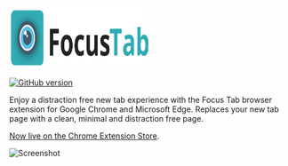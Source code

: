 <img alt="Focus Tab Logo" src="assets/images/FocusTabLogo.svg" width="250px" height="110px">

[![GitHub version](https://img.shields.io/github/manifest-json/v/DanielWinning/FocusTab?style=for-the-badge)](https://img.shields.io/github/manifest-json/v/DanielWinning/FocusTab?style=for-the-badge)

Enjoy a distraction free new tab experience with the Focus Tab browser extension for Google Chrome and Microsoft Edge.
Replaces your new tab page with a clean, minimal and distraction free page.

[Now live on the Chrome Extension Store](https://chrome.google.com/webstore/detail/focus-tab/deicnhfdmoaghjhompfakklkhgmejbpg).

![Screenshot](https://dannywinning.co.uk/assets/images/screenshot.png)

